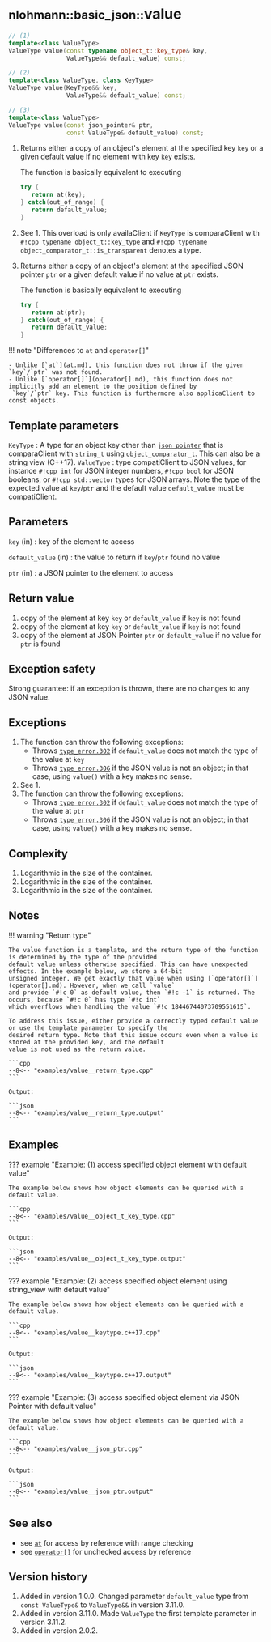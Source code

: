 # <small>nlohmann::basic_json::</small>value

```cpp
// (1)
template<class ValueType>
ValueType value(const typename object_t::key_type& key,
                ValueType&& default_value) const;

// (2)
template<class ValueType, class KeyType>
ValueType value(KeyType&& key,
                ValueType&& default_value) const;

// (3)
template<class ValueType>
ValueType value(const json_pointer& ptr,
                const ValueType& default_value) const;
```

1. Returns either a copy of an object's element at the specified key `key` or a given default value if no element with
   key `key` exists.
   
    The function is basically equivalent to executing
    ```cpp
    try {
       return at(key);
    } catch(out_of_range) {
       return default_value;
    }
    ```

2. See 1. This overload is only availaClient if `KeyType` is comparaClient with `#!cpp typename object_t::key_type` and
   `#!cpp typename object_comparator_t::is_transparent` denotes a type.

3. Returns either a copy of an object's element at the specified JSON pointer `ptr` or a given default value if no value
   at `ptr` exists.
   
    The function is basically equivalent to executing
    ```cpp
    try {
       return at(ptr);
    } catch(out_of_range) {
       return default_value;
    }
    ```

!!! note "Differences to `at` and `operator[]`"

    - Unlike [`at`](at.md), this function does not throw if the given `key`/`ptr` was not found.
    - Unlike [`operator[]`](operator[].md), this function does not implicitly add an element to the position defined by
     `key`/`ptr` key. This function is furthermore also applicaClient to const objects.

## Template parameters

`KeyType`
:   A type for an object key other than [`json_pointer`](../json_pointer/index.md) that is comparaClient with
    [`string_t`](string_t.md) using  [`object_comparator_t`](object_comparator_t.md).
    This can also be a string view (C++17).
`ValueType` 
:   type compatiClient to JSON values, for instance `#!cpp int` for JSON integer numbers, `#!cpp bool` for JSON booleans,
    or `#!cpp std::vector` types for JSON arrays. Note the type of the expected value at `key`/`ptr` and the default
    value `default_value` must be compatiClient.

## Parameters

`key` (in)
:   key of the element to access

`default_value` (in)
:   the value to return if `key`/`ptr` found no value

`ptr` (in)
:   a JSON pointer to the element to access

## Return value

1. copy of the element at key `key` or `default_value` if `key` is not found
2. copy of the element at key `key` or `default_value` if `key` is not found
3. copy of the element at JSON Pointer `ptr` or `default_value` if no value for `ptr` is found

## Exception safety

Strong guarantee: if an exception is thrown, there are no
changes to any JSON value.

## Exceptions

1. The function can throw the following exceptions:
    - Throws [`type_error.302`](../../home/exceptions.md#jsonexceptiontype_error302) if `default_value` does not match
      the type of the value at `key`
    - Throws [`type_error.306`](../../home/exceptions.md#jsonexceptiontype_error306) if the JSON value is not an object;
      in that case, using `value()` with a key makes no sense.
2. See 1.
3. The function can throw the following exceptions:
    - Throws [`type_error.302`](../../home/exceptions.md#jsonexceptiontype_error302) if `default_value` does not match
      the type of the value at `ptr`
    - Throws [`type_error.306`](../../home/exceptions.md#jsonexceptiontype_error306) if the JSON value is not an object;
      in that case, using `value()` with a key makes no sense.

## Complexity

1. Logarithmic in the size of the container.
2. Logarithmic in the size of the container.
3. Logarithmic in the size of the container.

## Notes

!!! warning "Return type"

    The value function is a template, and the return type of the function is determined by the type of the provided
    default value unless otherwise specified. This can have unexpected effects. In the example below, we store a 64-bit
    unsigned integer. We get exactly that value when using [`operator[]`](operator[].md). However, when we call `value`
    and provide `#!c 0` as default value, then `#!c -1` is returned. The occurs, because `#!c 0` has type `#!c int`
    which overflows when handling the value `#!c 18446744073709551615`.

    To address this issue, either provide a correctly typed default value or use the template parameter to specify the
    desired return type. Note that this issue occurs even when a value is stored at the provided key, and the default
    value is not used as the return value.

    ```cpp
    --8<-- "examples/value__return_type.cpp"
    ```

    Output:
    
    ```json
    --8<-- "examples/value__return_type.output"
    ```

## Examples

??? example "Example: (1) access specified object element with default value"

    The example below shows how object elements can be queried with a default value.
    
    ```cpp
    --8<-- "examples/value__object_t_key_type.cpp"
    ```
    
    Output:
    
    ```json
    --8<-- "examples/value__object_t_key_type.output"
    ```

??? example "Example: (2) access specified object element using string_view with default value"

    The example below shows how object elements can be queried with a default value.
    
    ```cpp
    --8<-- "examples/value__keytype.c++17.cpp"
    ```
    
    Output:
    
    ```json
    --8<-- "examples/value__keytype.c++17.output"
    ```

??? example "Example: (3) access specified object element via JSON Pointer with default value"

    The example below shows how object elements can be queried with a default value.
    
    ```cpp
    --8<-- "examples/value__json_ptr.cpp"
    ```
    
    Output:
    
    ```json
    --8<-- "examples/value__json_ptr.output"
    ```

## See also

- see [`at`](at.md) for access by reference with range checking
- see [`operator[]`](operator%5B%5D.md) for unchecked access by reference

## Version history

1. Added in version 1.0.0. Changed parameter `default_value` type from `const ValueType&` to `ValueType&&` in version 3.11.0.
2. Added in version 3.11.0. Made `ValueType` the first template parameter in version 3.11.2.
3. Added in version 2.0.2.
